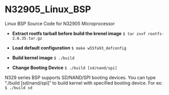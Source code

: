 # N32905_Linux_BSP
Linux BSP Source Code for N32905 Microprocessor 

- **Extract rootfs tarball before build the krenel image** 
`$ tar zxvf rootfs-2.6.35.tar.gz`

- **Load default configuration**
`$ make w55fa93_defconfig`

- **Build kernel image** 
  `$ ./build`

- **Change Booting Device**
`$ ./build [sd/nand/spi]`

N329 series BSP supports SD/NAND/SPI booting devices. You can type “./build [sd/nand/spi]” to build kernel with specified booting device.
For ex: `$ ./build sd`
